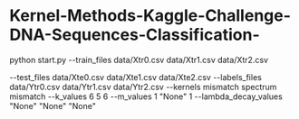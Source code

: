 # Kernel-Methods-Kaggle-Challenge-DNA-Sequences-Classification-


python start.py 
--train_files data/Xtr0.csv data/Xtr1.csv data/Xtr2.csv 

--test_files data/Xte0.csv data/Xte1.csv data/Xte2.csv
--labels_files data/Ytr0.csv data/Ytr1.csv data/Ytr2.csv
--kernels mismatch spectrum mismatch 
--k_values 6 5 6 
--m_values 1 "None" 1 
--lambda_decay_values "None" "None" "None"


